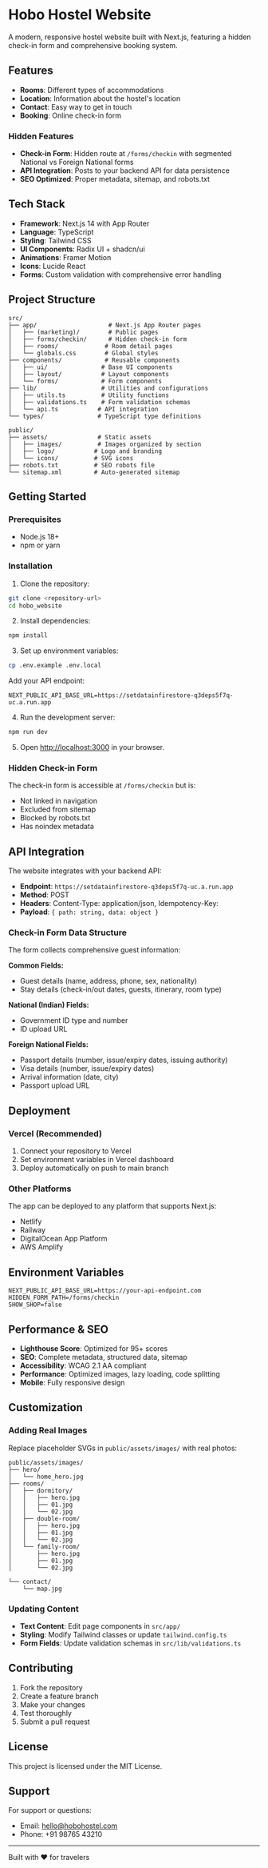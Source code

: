 # Hobo Hostel Website

A modern, responsive hostel website built with Next.js, featuring a hidden check-in form and comprehensive booking system.

## Features

- **Rooms**: Different types of accommodations
- **Location**: Information about the hostel's location
- **Contact**: Easy way to get in touch
- **Booking**: Online check-in form

### Hidden Features
- **Check-in Form**: Hidden route at `/forms/checkin` with segmented National vs Foreign National forms
- **API Integration**: Posts to your backend API for data persistence
- **SEO Optimized**: Proper metadata, sitemap, and robots.txt

## Tech Stack

- **Framework**: Next.js 14 with App Router
- **Language**: TypeScript
- **Styling**: Tailwind CSS
- **UI Components**: Radix UI + shadcn/ui
- **Animations**: Framer Motion
- **Icons**: Lucide React
- **Forms**: Custom validation with comprehensive error handling

## Project Structure

```
src/
├── app/                    # Next.js App Router pages
│   ├── (marketing)/        # Public pages
│   ├── forms/checkin/      # Hidden check-in form
│   ├── rooms/             # Room detail pages
│   └── globals.css        # Global styles
├── components/            # Reusable components
│   ├── ui/               # Base UI components
│   ├── layout/           # Layout components
│   └── forms/            # Form components
├── lib/                  # Utilities and configurations
│   ├── utils.ts          # Utility functions
│   ├── validations.ts    # Form validation schemas
│   └── api.ts           # API integration
└── types/               # TypeScript type definitions

public/
├── assets/              # Static assets
│   ├── images/          # Images organized by section
│   ├── logo/           # Logo and branding
│   └── icons/          # SVG icons
├── robots.txt          # SEO robots file
└── sitemap.xml         # Auto-generated sitemap
```

## Getting Started

### Prerequisites

- Node.js 18+ 
- npm or yarn

### Installation

1. Clone the repository:
```bash
git clone <repository-url>
cd hobo_website
```

2. Install dependencies:
```bash
npm install
```

3. Set up environment variables:
```bash
cp .env.example .env.local
```

Add your API endpoint:
```
NEXT_PUBLIC_API_BASE_URL=https://setdatainfirestore-q3deps5f7q-uc.a.run.app
```

4. Run the development server:
```bash
npm run dev
```

5. Open [http://localhost:3000](http://localhost:3000) in your browser.

### Hidden Check-in Form

The check-in form is accessible at `/forms/checkin` but is:
- Not linked in navigation
- Excluded from sitemap
- Blocked by robots.txt
- Has noindex metadata

## API Integration

The website integrates with your backend API:

- **Endpoint**: `https://setdatainfirestore-q3deps5f7q-uc.a.run.app`
- **Method**: POST
- **Headers**: Content-Type: application/json, Idempotency-Key: <uuid>
- **Payload**: `{ path: string, data: object }`

### Check-in Form Data Structure

The form collects comprehensive guest information:

**Common Fields:**
- Guest details (name, address, phone, sex, nationality)
- Stay details (check-in/out dates, guests, itinerary, room type)

**National (Indian) Fields:**
- Government ID type and number
- ID upload URL

**Foreign National Fields:**
- Passport details (number, issue/expiry dates, issuing authority)
- Visa details (number, issue/expiry dates)
- Arrival information (date, city)
- Passport upload URL

## Deployment

### Vercel (Recommended)

1. Connect your repository to Vercel
2. Set environment variables in Vercel dashboard
3. Deploy automatically on push to main branch

### Other Platforms

The app can be deployed to any platform that supports Next.js:
- Netlify
- Railway
- DigitalOcean App Platform
- AWS Amplify

## Environment Variables

```env
NEXT_PUBLIC_API_BASE_URL=https://your-api-endpoint.com
HIDDEN_FORM_PATH=/forms/checkin
SHOW_SHOP=false
```

## Performance & SEO

- **Lighthouse Score**: Optimized for 95+ scores
- **SEO**: Complete metadata, structured data, sitemap
- **Accessibility**: WCAG 2.1 AA compliant
- **Performance**: Optimized images, lazy loading, code splitting
- **Mobile**: Fully responsive design

## Customization

### Adding Real Images

Replace placeholder SVGs in `public/assets/images/` with real photos:

```
public/assets/images/
├── hero/
│   └── home_hero.jpg
├── rooms/
│   ├── dormitory/
│   │   ├── hero.jpg
│   │   ├── 01.jpg
│   │   └── 02.jpg
│   ├── double-room/
│   │   ├── hero.jpg
│   │   ├── 01.jpg
│   │   └── 02.jpg
│   └── family-room/
│       ├── hero.jpg
│       ├── 01.jpg
│       └── 02.jpg

└── contact/
    └── map.jpg
```

### Updating Content

- **Text Content**: Edit page components in `src/app/`
- **Styling**: Modify Tailwind classes or update `tailwind.config.ts`
- **Form Fields**: Update validation schemas in `src/lib/validations.ts`

## Contributing

1. Fork the repository
2. Create a feature branch
3. Make your changes
4. Test thoroughly
5. Submit a pull request

## License

This project is licensed under the MIT License.

## Support

For support or questions:
- Email: hello@hobohostel.com
- Phone: +91 98765 43210

---

Built with ❤️ for travelers
